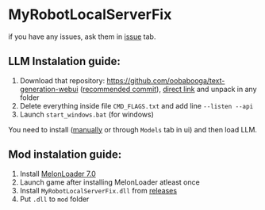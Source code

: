 # MyRobotLocalServerFix

if you have any issues, ask them in [issue](https://github.com/CREAsTIVE/MyRobotLocalServerFix/issues) tab.

## LLM Instalation guide:
1. Download that repository: https://github.com/oobabooga/text-generation-webui ([recommended commit](https://github.com/oobabooga/text-generation-webui/tree/769eee1ff30d922cb15b89c9840d8147c077231f)), [direct link](https://github.com/oobabooga/text-generation-webui/archive/769eee1ff30d922cb15b89c9840d8147c077231f.zip) and unpack in any folder
2. Delete everything inside file `CMD_FLAGS.txt` and add line `--listen --api`
3. Launch `start_windows.bat` (for windows)

You need to install ([manually](https://github.com/oobabooga/text-generation-webui?tab=readme-ov-file#downloading-models) or through `Models` tab in ui) and then load LLM. 

## Mod instalation guide:
1. Install [MelonLoader 7.0](https://melonwiki.xyz/#/?id=requirements)
2. Launch game after installing MelonLoader atleast once
3. Install `MyRobotLocalServerFix.dll` from [releases](https://github.com/CREAsTIVE/MyRobotLocalServerFix/releases)
4. Put `.dll` to `mod` folder
